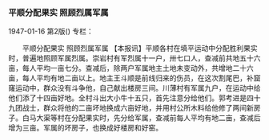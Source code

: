 ### 平顺分配果实  照顾烈属军属

1947-01-16
第2版()
专栏：

　　平顺分配果实  照顾烈属军属
    【本报讯】平顺各村在填平运动中分配胜利果实时，普遍地照顾军属烈属。崇岩村有军烈属十一户，卅七口人，查减前共地五十六亩，每人平均一亩七分。查减后，除两户军属地主土地未变动外，共增地二十六亩，每人平均有地二亩以上。地主王斗顺是前线归来的伤员，在这次割尾巴，补窟窿运动中，群众没有斗争他，自己献出楼房三间。川薄村有军属九户，在运动中给他们添了十四亩好地。全村斗出大小牛十五只，首先注意分给他们。郭考进是四十九团战士，群众将他的二亩坏地换成六亩好地，并用村公所木料给他修了两间新房子。白马大渠等村在分配果实时，先分给军属，查减前每人平均有地二亩，查减后增为三亩。军属的坏房子，也换成好楼房和好窑。
